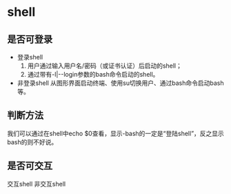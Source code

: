 # shell
## 是否可登录
- 登录shell
  1. 用户通过输入用户名/密码（或证书认证）后启动的shell；
  2. 通过带有-l|--login参数的bash命令启动的shell。
- 非登录shell
   从图形界面启动终端、使用su切换用户、通过bash命令启动bash等。
## 判断方法
我们可以通过在shell中echo $0查看，显示-bash的一定是“登陆shell”，反之显示bash的则不好说。
## 是否可交互
交互shell
非交互shell